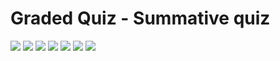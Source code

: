 # Graded Quiz - Summative quiz

![](/C3/w1/q1/ss1.png)
![](/C3/w1/q1/ss2.png)
![](/C3/w1/q1/ss3.png)
![](/C3/w1/q1/ss4.png)
![](/C3/w1/q1/ss5.png)
![](/C3/w1/q1/ss6.png)
![](/C3/w1/q1/ss7.png)